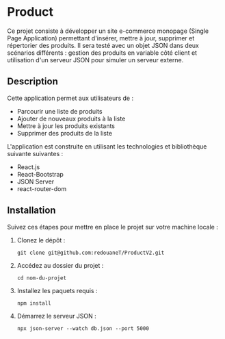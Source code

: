 # Product

Ce projet consiste à développer un site e-commerce monopage (Single Page Application) permettant d'insérer, mettre à jour, supprimer et répertorier des produits. Il sera testé avec un objet JSON dans deux scénarios différents : gestion des produits en variable côté client et utilisation d'un serveur JSON pour simuler un serveur externe.

## Description

Cette application permet aux utilisateurs de :

- Parcourir une liste de produits
- Ajouter de nouveaux produits à la liste
- Mettre à jour les produits existants
- Supprimer des produits de la liste

L'application est construite en utilisant les technologies et bibliothèque suivante suivantes :

- React.js
- React-Bootstrap
- JSON Server
- react-router-dom

## Installation

Suivez ces étapes pour mettre en place le projet sur votre machine locale :

1. Clonez le dépôt :

   ```
   git clone git@github.com:redouaneT/ProductV2.git
   ```

2. Accédez au dossier du projet :

   ```
   cd nom-du-projet
   ```

3. Installez les paquets requis :

   ```
   npm install
   ```

4. Démarrez le serveur JSON :
   ```
   npx json-server --watch db.json --port 5000
   ```
